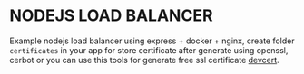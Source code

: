 # NODEJS LOAD BALANCER

Example nodejs load balancer using express + docker + nginx, create folder `certificates` in your app for store certificate after generate using openssl, cerbot or you can use this tools for generate free ssl certificate [devcert](https://www.npmjs.com/package/devcert).
